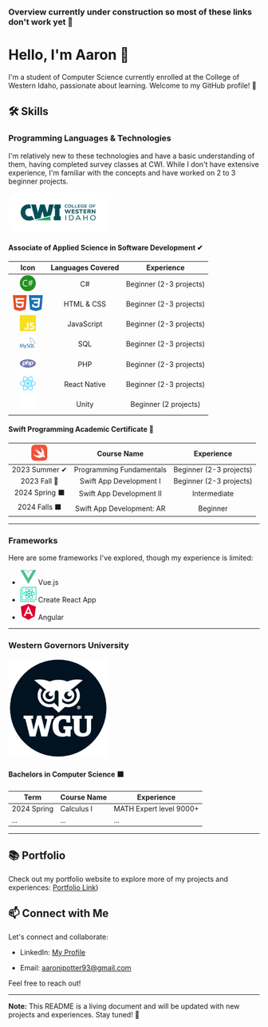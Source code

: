### Overview currently under construction so most of these links don't work yet 🔨

<!--
**aaronjpotter93/aaronjpotter93** is a ✨ _special_ ✨ repository because its `README.md` (this file) appears on your GitHub profile.

Here are some ideas to get you started:

- 🔭 I’m currently working on ...
- 🌱 I’m currently learning ...
- 👯 I’m looking to collaborate on ...
- 🤔 I’m looking for help with ...
- 💬 Ask me about ...
- 📫 How to reach me: ...
- 😄 Pronouns: ...
- ⚡ Fun fact: ...
-->

# Hello, I'm Aaron 👋

I'm a student of Computer Science currently enrolled at the College of Western Idaho, passionate about learning. Welcome to my GitHub profile! 🚀

<!--
## 🔥 Current Projects

| Project | Description | Technologies | Preview |
|---------|-------------|--------------|---------|
| [Project 1](link-to-project) | Short description of Project 1 | Tech stack used | ![Project 1 Preview](link-to-project-image) |
| [Project 2](link-to-project) | Short description of Project 2 | Tech stack used | ![Project 2 Preview](link-to-project-image) |
-->

## 🛠️ Skills

### Programming Languages & Technologies

I'm relatively new to these technologies and have a basic understanding of them, having completed survey classes at CWI. While I don't have extensive experience, I'm familiar with the concepts and have worked on 2 to 3 beginner projects.

<img src="assets/cwicompressed.jpg" width="200" height="80" alt="College of Western Idaho Logo" style="border-radius: 20px">
<h4>Associate of Applied Science in Software Development ✔</h4>

| Icon| Languages Covered | Experience |
|:--------------------------:|:-------------------:|:------------:|
| <img src="assets/csharp.svg" width="32" height="32" alt="C Sharp Logo"> | C# | Beginner (2-3 projects) |
| <img src="assets/html5.svg" width="32" height="32" alt="HTML 5 Logo"><img src="assets/css3.svg" width="32" height="32" alt="CSS 3 Logo"> | HTML & CSS | Beginner (2-3 projects) |
| <img src="assets/javascript.svg" width="32" height="32" alt="JavaScript Logo">| JavaScript | Beginner (2-3 projects) |
| <img src="assets/mysql.svg" width="32" height="32" alt="My SQL Logo">| SQL | Beginner (2-3 projects) |
| <img src="assets/php.svg" width="32" height="32" alt="PHP Logo"> | PHP | Beginner (2-3 projects) |
| <img src="assets/react.svg" width="32" height="32" alt="React Logo"> | React Native | Beginner (2-3 projects) |
| <img src="assets/unity.svg" width="32" height="32" alt="Unity Logo"> | Unity | Beginner (2 projects) |


<h4>Swift Programming Academic Certificate 🔄</h4>

| <img src="assets/swift.svg" width="32" height="32" alt="Swift Logo"> | Course Name | Experience |
|:--------------------------:|:-------------------:|:------------:|
| 2023 Summer ✔ | Programming Fundamentals | Beginner (2-3 projects) |
| 2023 Fall 🔄 | Swift App Development I | Beginner (2-3 projects) |
| 2024 Spring ⬛ | Swift App Development II | Intermediate  |
| 2024 Falls ⬛ | Swift App Development: AR | Beginner |

---

### Frameworks

Here are some frameworks I've explored, though my experience is limited:

- <img src="assets/vuedotjs.svg" width="32" height="32" alt="Vue.js Logo"> Vue.js
- <img src="assets/createreactapp.svg" width="32" height="32" alt="Create React App Logo"> Create React App
- <img src="assets/angular.svg" width="32" height="32" alt="Angular Logo"> Angular

---
<h3>Western Governors University</h3>
<img src="assets/wgulogo.png" width="200" height="200" alt="Western Governors University Logo">
<h4>Bachelors in Computer Science ⬛</h4>  

| Term | Course Name | Experience |
|--------------------------|-------------------|------------|
| 2024 Spring | Calculus I | MATH Expert level 9000+ |
| ... | ... | ... |

---

## 📚 Portfolio

Check out my portfolio website to explore more of my projects and experiences: [Portfolio Link](https://aaronpotter6.wordpress.com/))

## 📫 Connect with Me

Let's connect and collaborate:

- LinkedIn: <a href="https://www.linkedin.com/in/aaron-potter-31b172107/" target="_blank">My Profile</a>

- Email: aaronjpotter93@gmail.com

Feel free to reach out!

---

**Note:** This README is a living document and will be updated with new projects and experiences. Stay tuned! 🌟

  
